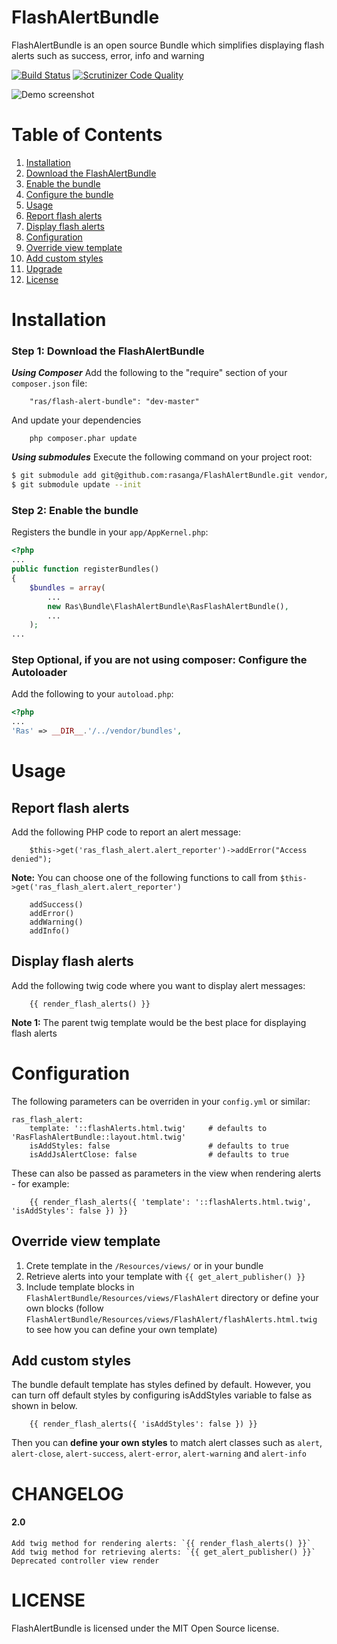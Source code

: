 FlashAlertBundle
========================
FlashAlertBundle is an open source Bundle which simplifies displaying flash alerts such as success, error, info and warning

[![Build Status](https://scrutinizer-ci.com/g/rasanga/FlashAlertBundle/badges/build.png?b=master)](https://scrutinizer-ci.com/g/rasanga/FlashAlertBundle/build-status/master)
[![Scrutinizer Code Quality](https://scrutinizer-ci.com/g/rasanga/FlashAlertBundle/badges/quality-score.png?b=master)](https://scrutinizer-ci.com/g/rasanga/FlashAlertBundle/?branch=master)

![Demo screenshot](https://s3.amazonaws.com/fvd-data/notes/258675/1410605457-Kse8z1/screen.png "Demo screenshot")

Table of Contents
========================
1. [Installation](#installation)
  1. [Download the FlashAlertBundle](#step-1-download-the-flashalertbundle)
  2. [Enable the bundle](#step-2-enable-the-bundle)
  3. [Configure the bundle](#step-3-configure-the-bundle)
2. [Usage](#usage)
  1. [Report flash alerts](#report-flash-alerts)
  2. [Display flash alerts](#display-flash-alerts)
3. [Configuration](#configuration)
  1. [Override view template](#override-view-template)
  2. [Add custom styles](#add-custom-styles)
4. [Upgrade](#upgrade)
5. [License](#license)


Installation
============
### Step 1: Download the FlashAlertBundle
***Using Composer***
Add the following to the "require" section of your `composer.json` file:
```
    "ras/flash-alert-bundle": "dev-master"
```
And update your dependencies
```
    php composer.phar update
```

***Using submodules***
Execute the following command on your project root:
``` bash
$ git submodule add git@github.com:rasanga/FlashAlertBundle.git vendor/bundles/Ras/FlashAlertBundle
$ git submodule update --init
```

### Step 2: Enable the bundle
Registers the bundle in your `app/AppKernel.php`:
```php
<?php
...
public function registerBundles()
{
    $bundles = array(
        ...
        new Ras\Bundle\FlashAlertBundle\RasFlashAlertBundle(),
        ...
    );
...
```

### Step Optional, if you are not using composer: Configure the Autoloader
Add the following to your `autoload.php`:
```php
<?php
...
'Ras' => __DIR__.'/../vendor/bundles',
```

Usage
=====
## Report flash alerts
Add the following PHP code to report an alert message:
```
    $this->get('ras_flash_alert.alert_reporter')->addError("Access denied");
```
**Note:** You can choose one of the following functions to call from
`$this->get('ras_flash_alert.alert_reporter')`
```
    addSuccess()
    addError()
    addWarning()
    addInfo()
```

## Display flash alerts
Add the following twig code where you want to display alert messages:
```
    {{ render_flash_alerts() }}
```
**Note 1:** The parent twig template would be the best place for displaying flash alerts

Configuration
=====
The following parameters can be overriden in your `config.yml` or similar:
```
ras_flash_alert:
    template: '::flashAlerts.html.twig'     # defaults to 'RasFlashAlertBundle::layout.html.twig'
    isAddStyles: false                      # defaults to true
    isAddJsAlertClose: false                # defaults to true
```

These can also be passed as parameters in the view when rendering alerts - for example:
```
    {{ render_flash_alerts({ 'template': '::flashAlerts.html.twig', 'isAddStyles': false }) }}
```

## Override view template
1. Crete template in the `/Resources/views/` or in your bundle
2. Retrieve alerts into your template with `{{ get_alert_publisher() }}`
3. Include template blocks in `FlashAlertBundle/Resources/views/FlashAlert` directory or define your own blocks (follow `FlashAlertBundle/Resources/views/FlashAlert/flashAlerts.html.twig` to see how you can define your own template) 

## Add custom styles
The bundle default template has styles defined by default. However, you can turn off default styles by configuring
isAddStyles variable to false as shown in below.
```
    {{ render_flash_alerts({ 'isAddStyles': false }) }}
```

Then you can <b>define your own styles</b> to match alert classes such as `alert`,
`alert-close`, `alert-success`, `alert-error`, `alert-warning` and `alert-info`

CHANGELOG
=======
#### 2.0
    Add twig method for rendering alerts: `{{ render_flash_alerts() }}`
    Add twig method for retrieving alerts: `{{ get_alert_publisher() }}`
    Deprecated controller view render 

LICENSE
=======
FlashAlertBundle is licensed under the MIT Open Source license.
